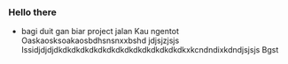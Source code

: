 ### Hello there
 - bagi duit gan biar project jalan
Kau ngentot Oaskaosksoakaosbdhsnsnxxbshd jdjsjzjsjs
Issidjdjdjdkdkdkdkdkdkdkdkdkdkdkdkdkdkdkxkcndndixkdndjsjsjs
Bgst
<!--
**rndnd/rndnd** is a ✨ _special_ ✨ repository because its `README.md` (this file) appears on your GitHub profile.
